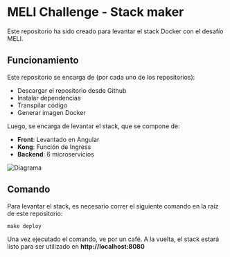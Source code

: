 # MELI Challenge - Stack maker

Este repositorio ha sido creado para levantar el stack Docker con el desafío MELI.

## Funcionamiento

Este repositorio se encarga de (por cada uno de los repositorios):

- Descargar el repositorio desde Github
- Instalar dependencias
- Transpilar código
- Generar imagen Docker

Luego, se encarga de levantar el stack, que se compone de:

- **Front**: Levantado en Angular
- **Kong**: Función de Ingress
- **Backend**: 6 microservicios

![Diagrama](https://lucid.app/publicSegments/view/daaffc36-944c-4833-990f-10f7bfdb2a2c/image.png)

## Comando

Para levantar el stack, es necesario correr el siguiente comando en la raíz de este repositorio:

```
make deploy
```

Una vez ejecutado el comando, ve por un café. A la vuelta, el stack estará listo para ser utilizado en **http://localhost:8080**
